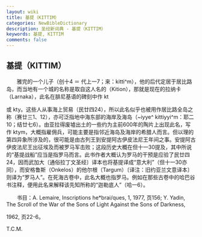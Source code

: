 ```yaml
---
layout: wiki
title: 基提（KITTIM）
categories: NewBibleDictionary
description: 圣经新词典 - 基提（KITTIM）
keywords: 基提, KITTIM
comments: false
---
```


## 基提（KITTIM）

　　雅完的一个儿子（创十4 ＝ 代上一7；来：kitti^m），他的后代定居于居比路岛，而当地有一个城的名称是取自这人名的（Kition），那就是现在的拉纳卡（Larnaka），此名在腓尼基语的碑刻中作 kt

或 kty。这些人从事海上贸易（民廿四24），所以此名似乎也被用作居比路全岛之称（赛廿三1、12），亦可泛指地中海东部的海岸及海岛（~iyye^ kittiyyi^m：耶二10；结廿七6）。由亚拉得废墟出土的一些约为主前600年的陶片上出现此名，写作 ktym，大概指雇佣兵，可能主要是指邻近海岛及海岸的希腊人而言。但以理的第四异象所涉及的，很可能是由古列王到安提阿古伊皮法尼王年间之事。安提阿古伊皮法尼王出征埃及而被罗马军击败；这段历史大概在但十一30提及，其中所说的“基提战船”应当是指罗马而言。此书作者大概认为罗马的干预是应验了民廿四24，因而武加大〔通俗拉丁文圣经〕译本也将基提译成“意大利”（但十一30亦同），而安格鲁斯（Onkelos）的他尔根（Targum）〔译注：旧约亚兰文意译本〕则译为“罗马人”。在死海古卷中，此名大概也指罗马。例如在那些古卷中的哈巴谷书注释，便用此名来解释该先知所称的“迦勒底人”（哈一6）。

　　书目：A. Lemaire, Inscriptions he*brai/ques, 1, 1977, 页156; Y. Yadin, The Scroll of the War of the Sons of Light Against the Sons of Darkness,

1962, 页22-6。

T.C.M.









